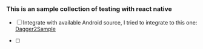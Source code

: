 ### This is an sample collection of testing with react native

- [ ] Integrate with available Android source, I tried to integrate to this one: [Dagger2Sample](https://github.com/truongngoclinh/android_dagger2_sample)

- [ ]


